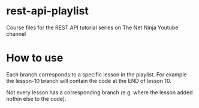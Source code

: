 # rest-api-playlist
Course files for the REST API tutorial series on The Net Ninja Youtube channel

# How to use
Each branch corresponds to a specific lesson in the playlist. For example the lesson-10 branch will contain the code at the END of lesson 10. 

Not every lesson has a corresponding branch (e.g. where the lesson added nothin else to the code).
